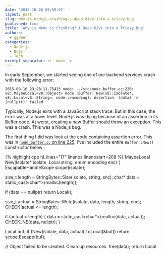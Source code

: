 ```yaml
---
date: '2015-10-26 09:59:01'
layout: post
slug: why-is-nodejs-crashing-a-deep-dive-into-a-tricky-bug
published: true
title: 'Why is Node.js Crashing? A Deep Dive into a Tricky Bug'
authors:
  - ggreer
categories:
  - Node.js
  - Bugs
  - Tech
excerpt_separator: <!--more-->
---
```


In early September, we started seeing one of our backend services crash with the following error:

    2015-09-10_23:28:11.75413 node: ../src/node_buffer.cc:226: v8::MaybeLocal<v8::Object> node::Buffer::New(v8::Isolate*, v8::Local<v8::String>, node::encoding): Assertion `(data) != (nullptr)' failed.

Typically, Node.js exits with a JavaScript stack trace. But in this case, the error was at a lower level. Node.js was dying because of an assertion in its [Buffer](https://nodejs.org/api/buffer.html) code. At worst, creating a new Buffer should throw an exception. This was a crash. This was a Node.js bug.

<!--more-->

The first thing I did was look at the code containing assertion error. This was in [`node_buffer.cc` on line 225](https://github.com/nodejs/node/blob/v4.2.1/src/node_buffer.cc#L225). I've included the entire `Buffer::New()` constructor below:

{% highlight cpp hl_lines="17" linenos linenostart=209 %}
MaybeLocal<Object> New(Isolate* isolate,
                       Local<String> string,
                       enum encoding enc) {
  EscapableHandleScope scope(isolate);

  size_t length = StringBytes::Size(isolate, string, enc);
  char* data = static_cast<char*>(malloc(length));

  if (data == nullptr)
    return Local<Object>();

  size_t actual = StringBytes::Write(isolate, data, length, string, enc);
  CHECK(actual <= length);

  if (actual < length) {
    data = static_cast<char*>(realloc(data, actual));
    CHECK_NE(data, nullptr);
  }

  Local<Object> buf;
  if (New(isolate, data, actual).ToLocal(&buf))
    return scope.Escape(buf);

  // Object failed to be created. Clean up resources.
  free(data);
  return Local<Object>();
}
{% endhighlight %}

Somehow, `data` was `NULL`. Thinking the `realloc()` on line 224 might have failed, I double-checked memory usage on the servers. They were not in danger of reaching any limits, and crashes didn't seem to depend on memory usage. The service crashed while using 1GB of RAM just as often as it did using 100MB. Dang. Not an easy fix. It was a slim hope anyways. Modern OSes don't return `NULL` from `malloc()` and friends.<sup>[\[1\]](#ref_1)</sup>

The next thing I did was `man realloc`, to try and figure out how it could return `NULL`. Except for an out-of-memory condition, it wasn't possible. Even passing `NULL` to `realloc()` returned a usable chunk of memory:

> If ptr is NULL, realloc() is identical to a call to malloc() for size bytes.  If size is zero and ptr is not NULL, a new, minimum sized object is allocated and the original object is freed.

There was simply no way for that function, executed sequentially, to fail in this way. Therefore (I reasoned), the bug must be another thread modifying shared state. Probably a hard-to-reproduce race condition. Ugh. Still, I needed to fix the issue. Desiring to know more, I tried to build a reproducible test case. But I could only trigger the crash in production and staging, and only when copying lots of data between instances of our service. Having a lot of other stuff to do, I mitigated the issue by reducing the peak rate at which the service copied data.

A month later, Matt finally got tired of seeing crash emails. We paired to try and find the underlying cause. When I was explaining the issue to Matt, I pointed out that `realloc()` never returns `NULL`. He double-checked the docs and disagreed. When he linked to the manpage describing `realloc()`'s behavior, it said:

> If size was equal to 0, either NULL or a pointer suitable to be passed to free() is returned.

Wait, what?! It turned out that I had run `man realloc` on my mac, while he had googled "realloc" and clicked on the first result. That result described `realloc()` on Linux. The two behaved differently, and that difference was crucial. Again, here are the relevant lines from `Buffer::New`:

{% highlight cpp linenos linenostart=220 %}
size_t actual = StringBytes::Write(isolate, data, length, string, enc);
CHECK(actual <= length);

if (actual < length) {
  data = static_cast<char*>(realloc(data, actual));
  CHECK_NE(data, nullptr);
}
{% endhighlight %}

If `realloc()` returns null, `actual` must be 0. If `actual` is 0, `StringBytes::Write()` must have returned 0. But to get to line 220, `length` must be greater than 0. How could this happen? Well, `length` is only set on line 214:

{% highlight cpp linenos linenostart=214 %}
size_t length = StringBytes::Size(isolate, string, enc);
{% endhighlight %}

So `StringBytes::Size()` thinks the buffer is a certain size, but `StringBytes::Write()` disagrees or fails in some way. To confirm this hypothesis, Matt and I added a `printf()` before the `realloc()`:

{% highlight cpp linenos linenostart=220 %}
size_t actual = StringBytes::Write(isolate, data, length, string, enc);
CHECK(actual <= length);

if (actual < length) {
  printf("actual: %u length: %u\n", actual, length);
  data = static_cast<char*>(realloc(data, actual));
  CHECK_NE(data, nullptr);
}
{% endhighlight %}

I deployed this custom Node.js build to staging, and soon saw crashes immediately preceded by lines such as:

{% highlight text %}
2015-10-17_19:22:45.89086 actual: 0 length: 11518
{% endhighlight %}

Yahtzee! We were on the right track. Now how could `StringBytes::Write()` return 0? We both suspected [base64](https://en.wikipedia.org/wiki/Base64)-encoded buffers. Delving into [`string_bytes.cc`](https://github.com/nodejs/node/blob/v4.2.1/src/string_bytes.cc), we saw that `StringBytes::Size()` called `base64_decoded_size()`, which called `base64_decoded_size_fast()`, which basically returned `length / 4 * 3`.<sup>[\[2\]](#ref_1)</sup> At no point did any of these methods check for valid base64 encoded data. They didn't strip whitespace or invalid characters. They just multiplied by 0.75.

It was a different story for `StringBytes::Write()`. That function called `base64_decode()`, which called `base64_decode_fast()`, which could return early with invalid base64 data. In that case, `base64_decode_slow()` is called. Let's take a look at that function, which starts at [line 167 of `string_bytes.cc`](https://github.com/nodejs/node/blob/v4.2.1/src/string_bytes.cc#L167):

{% highlight cpp linenos hl_lines="16 17" linenostart=167 %}
template <typename TypeName>
size_t base64_decode_slow(char* dst, size_t dstlen,
                          const TypeName* src, size_t srclen) {
  uint8_t hi;
  uint8_t lo;
  size_t i = 0;
  size_t k = 0;
  for (;;) {
#define V(expr)                                             \
    while (i < srclen) {                                    \
      const uint8_t c = src[i];                             \
      lo = unbase64(c);                                     \
      i += 1;                                               \
      if (lo < 64)                                          \
        break;  /* Legal character. */                      \
      if (c == '=')                                         \
        return k;                                           \
    }                                                       \
    expr;                                                   \
    if (i >= srclen)                                        \
      return k;                                             \
    if (k >= dstlen)                                        \
      return k;                                             \
    hi = lo;
    V(/* Nothing. */);
    V(dst[k++] = ((hi & 0x3F) << 2) | ((lo & 0x30) >> 4));
    V(dst[k++] = ((hi & 0x0F) << 4) | ((lo & 0x3C) >> 2));
    V(dst[k++] = ((hi & 0x03) << 6) | ((lo & 0x3F) >> 0));
#undef V
  }
  UNREACHABLE();
}
{% endhighlight %}

This macro-fied code may be a little hard to follow, but the behavior we care about is straightforward. Look at lines 182 and 183. Any `=` in the data causes the function to return early. It doesn't matter if `src` is a megabyte. If the first character is `=`, `k` is still zero when line 183 is hit. Once we figured that out, it wasn't too hard to reproduce the issue in a line of JavaScript. Try this with Node.js (or io.js) from v3.0.0 to v4.2.1:

{% highlight javascript %}
ggreer@lithium:~% node
> new Buffer("=" + new Array(10000).join("A"), "base64");
node: ../src/node_buffer.cc:225: v8::MaybeLocal<v8::Object> node::Buffer::New(v8::Isolate*, v8::Local<v8::String>, node::encoding): Assertion `(data) != (nullptr)' failed.
zsh: abort (core dumped)  node
ggreer@lithium:~%
{% endhighlight %}

Armed with a one-liner crash, I [reported the issue to Node.js](https://github.com/nodejs/node/issues/3496) and described how I thought it was breaking. It only took a day for [Ben Noordhuis](https://github.com/bnoordhuis) to fix the bug in master. Node.js v4.2.2 and v5.0.0 will have the fix. Mission accomplished!

Except, we forgot one thing. Where was this invalid base64 coming from? Why was our back-end service processing it? This post is pretty long, so that will have to wait.

---

Thanks to Matt Kaniaris, Ben Noordhuis, and the rest of the Node.js team for their help.

1. <span id="ref_1"></span> Even when a process asks for more memory than is available, modern OSes return a usable pointer. Only when the memory is accessed will the OS jump into action and free memory by [killing processes](http://linux-mm.org/OOM_Killer).

2. <span id="ref_2"></span> Why `length / 4 * 3` instead of `length * 0.75` or `(length * 3) / 4`? This is C++, so the former requires a type conversion to float or double, followed by rounding. The latter could overflow if `length` is greater than `SIZE_MAX / 3`.
